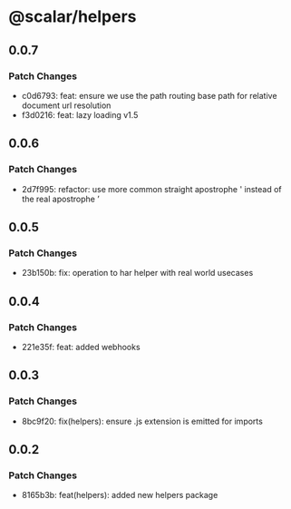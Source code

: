 # @scalar/helpers

## 0.0.7

### Patch Changes

- c0d6793: feat: ensure we use the path routing base path for relative document url resolution
- f3d0216: feat: lazy loading v1.5

## 0.0.6

### Patch Changes

- 2d7f995: refactor: use more common straight apostrophe ' instead of the real apostrophe ’

## 0.0.5

### Patch Changes

- 23b150b: fix: operation to har helper with real world usecases

## 0.0.4

### Patch Changes

- 221e35f: feat: added webhooks

## 0.0.3

### Patch Changes

- 8bc9f20: fix(helpers): ensure .js extension is emitted for imports

## 0.0.2

### Patch Changes

- 8165b3b: feat(helpers): added new helpers package
